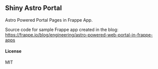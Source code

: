 ## Shiny Astro Portal

Astro Powered Portal Pages in Frappe App.

Source code for sample Frappe app created in the blog: https://frappe.io/blog/engineering/astro-powered-web-portal-in-frappe-apps

#### License

MIT

